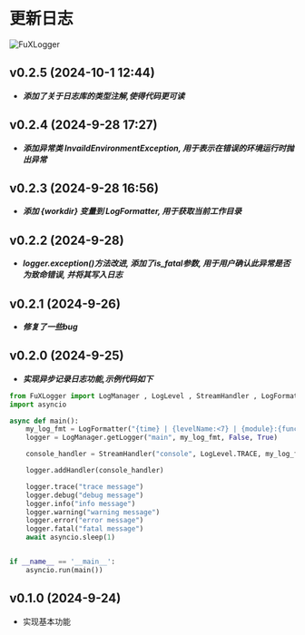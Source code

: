 
# 更新日志

![FuXLogger](https://media.tenor.com/A11YI0qGHRoAAAAi/fu-xuan-honkai-star-rail.gif)

## v0.2.5 (2024-10-1 12:44)

- ***添加了关于日志库的类型注解,使得代码更可读***

## v0.2.4 (2024-9-28 17:27)

- ***添加异常类 InvaildEnvironmentException, 用于表示在错误的环境运行时抛出异常***

## v0.2.3 (2024-9-28 16:56)

- ***添加 {workdir} 变量到 LogFormatter, 用于获取当前工作目录***

## v0.2.2 (2024-9-28)

- ***logger.exception()方法改进, 添加了is_fatal参数, 用于用户确认此异常是否为致命错误, 并将其写入日志***

## v0.2.1 (2024-9-26)

- ***修复了一些bug***

## v0.2.0 (2024-9-25)

- ***实现异步记录日志功能,示例代码如下***

```python
from FuXLogger import LogManager , LogLevel , StreamHandler , LogFormatter
import asyncio

async def main():
    my_log_fmt = LogFormatter("{time} | {levelName:<7} | {module}:{function} | {file}:{line:02} | {message}")
    logger = LogManager.getLogger("main", my_log_fmt, False, True)

    console_handler = StreamHandler("console", LogLevel.TRACE, my_log_fmt,colorize=True, enableXMLRender=True)

    logger.addHandler(console_handler)

    logger.trace("trace message")
    logger.debug("debug message")
    logger.info("info message")
    logger.warning("warning message")
    logger.error("error message")
    logger.fatal("fatal message")
    await asyncio.sleep(1)


if __name__ == '__main__':
    asyncio.run(main())
```

## v0.1.0 (2024-9-24)

- 实现基本功能
